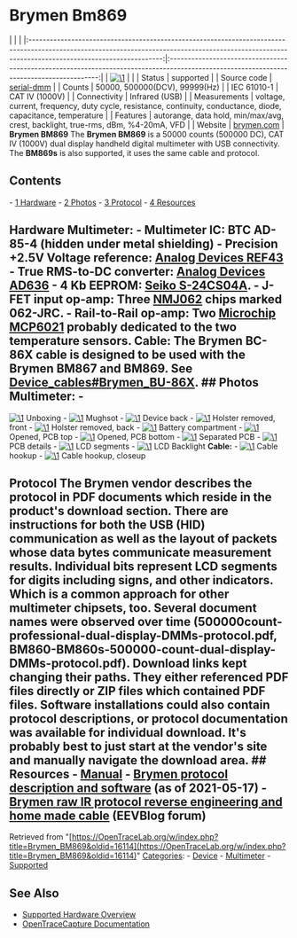# Brymen Bm869

| | | |:-------------------------------------------------------------------------------------------------------------------------------------------------------------------------------------------------:|:----------------------------------------------------------------------------------------------------------------------------------------:| | [![\1](../../assets/hardware/general/\2)](./File:Bm869_mugshot.png.html) | | | Status | supported | | Source code | [serial-dmm](http://github.com/OpenTraceLab/?p=OpenTraceCapture.git;a=tree;f=src/hardware/serial-dmm) | | Counts | 50000, 500000(DCV), 99999(Hz) | | IEC 61010-1 | CAT IV (1000V) | | Connectivity | Infrared (USB) | | Measurements | voltage, current, frequency, duty cycle, resistance, continuity, conductance, diode, capacitance, temperature | | Features | autorange, data hold, min/max/avg, crest, backlight, true-rms, dBm, %4-20mA, VFD | | Website | [brymen.com](http://brymen.com/product-html/cata860/Bm860s.htm) | **Brymen BM869** The **Brymen BM869** is a 50000 counts (500000 DC), CAT IV (1000V) dual display handheld digital multimeter with USB connectivity. The **BM869s** is also supported, it uses the same cable and protocol. 
## Contents 
\- [1 Hardware](Brymen_BM869.html#Hardware) \- [2 Photos](Brymen_BM869.html#Photos) \- [3 Protocol](Brymen_BM869.html#Protocol) \- [4 Resources](Brymen_BM869.html#Resources) 
## Hardware **Multimeter:** \- **Multimeter IC**: BTC AD-85-4 (hidden under metal shielding) \- **Precision +2.5V Voltage reference**: [Analog Devices REF43](http://www.analog.com/en/special-linear-functions/voltage-references/ref43/products/product.html) \- **True RMS-to-DC converter**: [Analog Devices AD636](http://www.analog.com/en/special-linear-functions/rms-to-dc-converters/ad636/products/product.html) \- **4 Kb EEPROM**: [Seiko S-24CS04A](http://datasheet.octopart.com/S-24CS04AFJ-TB-G-Seiko-datasheet-13119882.pdf). \- **J-FET input op-amp**: Three [NMJ062](http://semicon.njr.co.jp/eng/product/opamp/NJM062.html) chips marked 062-JRC. \- **Rail-to-Rail op-amp**: Two [Microchip MCP6021](http://www.microchip.com/wwwproducts/Devices.aspx?product=MCP6021) probably dedicated to the two temperature sensors. **Cable:** The Brymen BC-86X cable is designed to be used with the Brymen BM867 and BM869. See [Device_cables#Brymen_BU-86X](Device_cables.html#Brymen_BU-86X "Device cables"). ## Photos **Multimeter:** \- 
[![\1](../../assets/hardware/general/\2)](./File:Bm869_01_unboxing.jpeg.html)
Unboxing
\- 
[![\1](../../assets/hardware/general/\2)](./File:Bm869_02_front.jpeg.html)
Mughsot
\- 
[![\1](../../assets/hardware/general/\2)](./File:Bm869_03_back.jpeg.html)
Device back
\- 
[![\1](../../assets/hardware/general/\2)](./File:Bm869_04_front_no_bumper.jpeg.html)
Holster removed, front
\- 
[![\1](../../assets/hardware/general/\2)](./File:Bm869_05_back_no_bumper.jpeg.html)
Holster removed, back
\- 
[![\1](../../assets/hardware/general/\2)](./File:Bm869_06_battery.jpeg.html)
Battery compartment
\- 
[![\1](../../assets/hardware/general/\2)](./File:Bm869_07_front_pcb.jpeg.html)
Opened, PCB top
\- 
[![\1](../../assets/hardware/general/\2)](./File:Bm869_08_back_pcb.jpeg.html)
Opened, PCB bottom
\- 
[![\1](../../assets/hardware/general/\2)](./File:Bm869_09_inside_pcb.jpeg.html)
Separated PCB
\- 
[![\1](../../assets/hardware/general/\2)](./File:Bm869_10_zoom_pcb.jpeg.html)
PCB details
\- 
[![\1](../../assets/hardware/general/\2)](./File:Bm869_11_lcd_segments.jpeg.html)
LCD segments
\- 
[![\1](../../assets/hardware/general/\2)](./File:Bm869_12_backlight.jpeg.html)
LCD Backlight
**Cable:** \- 
[![\1](../../assets/hardware/general/\2)](./File:Bm869_13_plugged.jpeg.html)
Cable hookup
\- 
[![\1](../../assets/hardware/general/\2)](./File:Bm869_14_plugged_details.jpeg.html)
Cable hookup, closeup
## Protocol The Brymen vendor describes the protocol in PDF documents which reside in the product's download section. There are instructions for both the USB (HID) communication as well as the layout of packets whose data bytes communicate measurement results. Individual bits represent LCD segments for digits including signs, and other indicators. Which is a common approach for other multimeter chipsets, too. Several document names were observed over time (500000count-professional-dual-display-DMMs-protocol.pdf, BM860-BM860s-500000-count-dual-display-DMMs-protocol.pdf). Download links kept changing their paths. They either referenced PDF files directly or ZIP files which contained PDF files. Software installations could also contain protocol descriptions, or protocol documentation was available for individual download. It's probably best to just start at the vendor's site and manually navigate the download area. ## Resources \- [Manual](http://www.brymen.com/PD02BM860s_usersmanualDL.html) \- [Brymen protocol description and software](http://www.brymen.com/PD02BM860s_softwareDL.html) (as of 2021-05-17) \- [Brymen raw IR protocol reverse engineering and home made cable](http://www.eevblog.com/forum/testgear/brymen-ir-connection-protocol-anyone-sniffed-it-yet/) (EEVBlog forum) 
Retrieved from "[https://OpenTraceLab.org/w/index.php?title=Brymen_BM869&oldid=16114](https://OpenTraceLab.org/w/index.php?title=Brymen_BM869&oldid=16114)" 
[Categories](specialcategories-specialcategories.md): \- [Device](./Category:Device.html "Category:Device") \- [Multimeter](./Category:Multimeter.html "Category:Multimeter") \- [Supported](./Category:Supported.html "Category:Supported")

## See Also
- [Supported Hardware Overview](../supported-hardware.md)
- [OpenTraceCapture Documentation](../../opentracecapture/overview.md)

